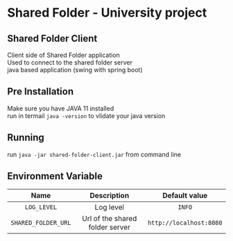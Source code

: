 # Shared Folder - University project

## Shared Folder Client
Client side of Shared Folder application <br>
Used to connect to the shared folder server <br>
java based application (swing with spring boot)

## Pre Installation
Make sure you have JAVA 11 installed <br>
run in termail ```java -version```
to vlidate your java version 

## Running
run ```java -jar shared-folder-client.jar``` from command line


## Environment Variable
| Name                     | Description                                     | Default value                           |
| :---:                    | :---:                                           | :---:                                   |
| `LOG_LEVEL`              | Log level                                       | `INFO`                                  |
| `SHARED_FOLDER_URL`      | Url of the shared folder server                 | `http://localhost:8080`                 |
